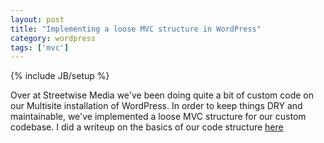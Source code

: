 ```yaml
---
layout: post
title: "Implementing a loose MVC structure in WordPress"
category: wordpress
tags: ['mvc']
---
```

{% include JB/setup %}

Over at Streetwise Media we've been doing quite a bit of custom code on our Multisite installation of WordPress. In order to keep things DRY and maintainable,
we've implemented a loose MVC structure for our custom codebase. I did a writeup on the basics of our code structure [here](http://bostinno.com/all-series/implementing-a-loose-mvc-structure-within-wordpress/)
